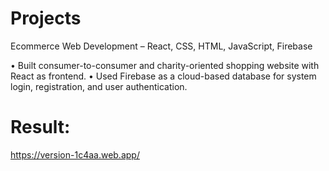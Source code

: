 # Projects
Ecommerce Web Development – React, CSS, HTML, JavaScript, Firebase

• Built consumer-to-consumer and charity-oriented shopping website with React as frontend.
• Used Firebase as a cloud-based database for system login, registration, and user authentication.


# Result:
https://version-1c4aa.web.app/

